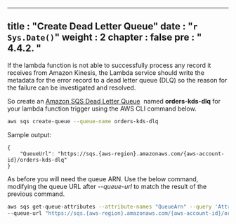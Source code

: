   ---
title : "Create Dead Letter Queue"
date : "`r Sys.Date()`"
weight : 2
chapter : false
pre : " <b> 4.4.2. </b> "
---

If the lambda function is not able to successfully process any record it receives from Amazon Kinesis, the Lambda service should write the metadata for the error record to a dead letter queue (DLQ) so the reason for the failure can be investigated and resolved.

So create an [Amazon SQS Dead Letter Queue](https://docs.aws.amazon.com/AWSSimpleQueueService/latest/SQSDeveloperGuide/sqs-dead-letter-queues.html)  named **orders-kds-dlq** for your lambda function trigger using the AWS CLI command below.

```bash
aws sqs create-queue --queue-name orders-kds-dlq
```

Sample output:

```
{
    "QueueUrl": "https://sqs.{aws-region}.amazonaws.com/{aws-account-id}/orders-kds-dlq"
}
```

As before you will need the queue ARN. Use the below command, modifying the queue URL after _--queue-url_ to match the result of the previous command.

```bash
aws sqs get-queue-attributes --attribute-names "QueueArn" --query 'Attributes.QueueArn' --output text \
--queue-url "https://sqs.{aws-region}.amazonaws.com/{aws-account-id}/orders-kds-dlq"
```
